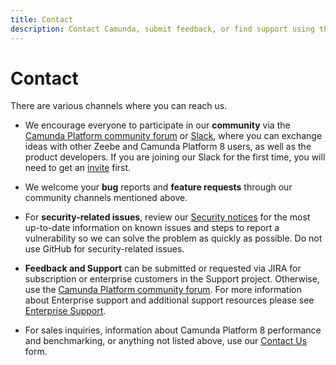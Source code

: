 ```yaml
---
title: Contact
description: Contact Camunda, submit feedback, or find support using the Camunda Platform community forum, note bug reports and feature requests, and review our security notices.
---
```


# Contact

There are various channels where you can reach us.

- We encourage everyone to participate in our **community** via the [Camunda Platform community forum](https://forum.camunda.io/) or [Slack](https://camunda-cloud.slack.com/), where you can exchange ideas with other Zeebe and Camunda Platform 8 users, as well as the product developers. If you are joining our Slack for the first time, you will need to get an [invite](https://camunda-slack-invite.herokuapp.com/) first.

- We welcome your **bug** reports and **feature requests** through our community channels mentioned above.

- For **security-related issues**, review our [Security notices](../../docs/reference/notices) for the most up-to-date information on known issues and steps to report a vulnerability so we can solve the problem as quickly as possible. Do not use GitHub for security-related issues.

- **Feedback and Support** can be submitted or requested via JIRA for subscription or enterprise customers in the Support project. Otherwise, use the [Camunda Platform community forum](https://forum.camunda.io/). For more information about Enterprise support and additional support resources please see [Enterprise Support](https://camunda.com/support/).

- For sales inquiries, information about Camunda Platform 8 performance and benchmarking, or anything not listed above, use our [Contact Us](https://camunda.com/contact/) form.
